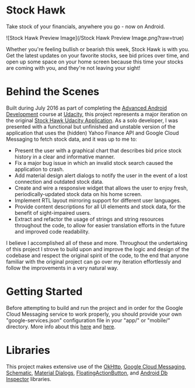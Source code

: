 # Stock Hawk
Take stock of your financials, anywhere you go - now on Android.

![Stock Hawk Preview Image](/Stock Hawk Preview Image.png?raw=true)

Whether you're feeling bullish or bearish this week, Stock Hawk is with you. Get the latest updates on your favorite stocks,
see bid prices over time, and open up some space on your home screen because this time your stocks are coming with you, and they're not
leaving your sight! 

# Behind the Scenes

Built during July 2016 as part of completing the [Advanced Android Development](https://www.udacity.com/course/advanced-android-app-development--ud855)
course at [Udacity](https://www.udacity.com/), this project represents a major iteration on the original 
[Stock Hawk Udacity Application](https://github.com/udacity/StockHawk). As a solo developer, I was presented with a
functional but unfinished and unstable version of the application that uses the (hidden) Yahoo Finance API and Google Cloud Messaging to fetch stock data, and it was up to me to:

  * Present the user with a graphical chart that describes bid price stock history in a clear and informative manner.
  * Fix a major bug issue in which an invalid stock search caused the application to crash.
  * Add material design alert dialogs to notify the user in the event of a lost connection and outdated stock data.
  * Create and wire a responsive widget that allows the user to enjoy fresh, periodically-updated stock data on his home screen.
  * Implement RTL layout mirroring support for different user languages. 
  * Provide content descriptions for all UI elements and stock data, for the benefit of sight-impaired users.
  * Extract and refactor the usage of strings and string resources throughout the code, to allow for 
     easier translation efforts in the future and improved code readability.

I believe I accomplished all of these and more. Throughout the undertaking of this project I strove to build upon and improve the
logic and design of the codebase and respect the original spirit of the code, to the end that anyone familiar with the original project
can go over my iteration effortlessly and follow the improvements in a very natural way.

# Getting Started 

Before attempting to build and run the project and in order for the Google Cloud Messaging service to work properly, 
you should provide your own "google-services.json" configuration file in your "app/" or "mobile/" directory. 
More info about this [here](https://developers.google.com/cloud-messaging/android/client) and [here](https://developers.google.com/cloud-messaging/network-manager).

# Libraries

This project makes extensive use of the [OkHttp](https://github.com/square/okhttp), [Google Cloud Messaging](https://developers.google.com/cloud-messaging/), 
[Schematic](https://github.com/SimonVT/schematic), [Material Dialogs](https://github.com/afollestad/material-dialogs), 
[FloatingActionButton](https://github.com/makovkastar/FloatingActionButton), and [Android Db Inspector](https://github.com/infinum/android_dbinspector) 
libraries. 
